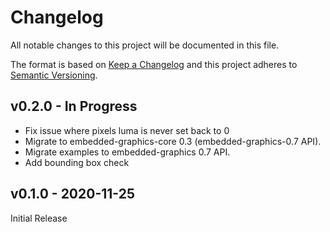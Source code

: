 # Changelog

All notable changes to this project will be documented in this file.

The format is based on [Keep a Changelog](http://keepachangelog.com/)
and this project adheres to [Semantic Versioning](http://semver.org/).

## v0.2.0 - In Progress

 - Fix issue where pixels luma is never set back to 0
 - Migrate to embedded-graphics-core 0.3 (embedded-graphics-0.7 API).
 - Migrate examples to embedded-graphics 0.7 API.
 - Add bounding box check

## v0.1.0 - 2020-11-25

Initial Release
